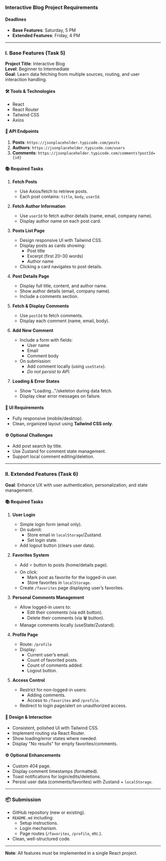 ### Interactive Blog Project Requirements  

#### **Deadlines**  
- **Base Features**: Saturday, 5 PM  
- **Extended Features**: Friday, 4 PM  

---

### **I. Base Features (Task 5)**  
**Project Title**: Interactive Blog  
**Level**: Beginner to Intermediate  
**Goal**: Learn data fetching from multiple sources, routing, and user interaction handling.  

#### 🛠 **Tools & Technologies**  
- React  
- React Router  
- Tailwind CSS  
- Axios  

#### 🔗 **API Endpoints**  
1. **Posts**: `https://jsonplaceholder.typicode.com/posts`  
2. **Authors**: `https://jsonplaceholder.typicode.com/users`  
3. **Comments**: `https://jsonplaceholder.typicode.com/comments?postId={id}`  

#### 📚 **Required Tasks**  
1. **Fetch Posts**  
   - Use Axios/fetch to retrieve posts.  
   - Each post contains: `title`, `body`, `userId`.  

2. **Fetch Author Information**  
   - Use `userId` to fetch author details (name, email, company name).  
   - Display author name on each post card.  

3. **Posts List Page**  
   - Design responsive UI with Tailwind CSS.  
   - Display posts as cards showing:  
     - Post title  
     - Excerpt (first 20–30 words)  
     - Author name  
   - Clicking a card navigates to post details.  

4. **Post Details Page**  
   - Display full title, content, and author name.  
   - Show author details (email, company name).  
   - Include a comments section.  

5. **Fetch & Display Comments**  
   - Use `postId` to fetch comments.  
   - Display each comment (name, email, body).  

6. **Add New Comment**  
   - Include a form with fields:  
     - User name  
     - Email  
     - Comment body  
   - On submission:  
     - Add comment locally (using `useState`).  
     - *Do not persist to API*.  

7. **Loading & Error States**  
   - Show "Loading..."/skeleton during data fetch.  
   - Display clear error messages on failure.  

#### 📱 **UI Requirements**  
- Fully responsive (mobile/desktop).  
- Clean, organized layout using **Tailwind CSS only**.  

#### ⚙️ **Optional Challenges**  
- Add post search by title.  
- Use Zustand for comment state management.  
- Support local comment editing/deletion.  

---

### **II. Extended Features (Task 6)**  
**Goal**: Enhance UX with user authentication, personalization, and state management.  

#### 📚 **Required Tasks**  
1. **User Login**  
   - Simple login form (email only).  
   - On submit:  
     - Store email in `localStorage`/Zustand.  
     - Set login state.  
   - Add logout button (clears user data).  

2. **Favorites System**  
   - Add ⭐ button to posts (home/details page).  
   - On click:  
     - Mark post as favorite for the logged-in user.  
     - Store favorites in `localStorage`.  
   - Create `/favorites` page displaying user’s favorites.  

3. **Personal Comments Management**  
   - Allow logged-in users to:  
     - Edit their comments (via edit button).  
     - Delete their comments (via 🗑 button).  
   - Manage comments locally (useState/Zustand).  

4. **Profile Page**  
   - Route: `/profile`  
   - Display:  
     - Current user’s email.  
     - Count of favorited posts.  
     - Count of comments added.  
     - Logout button.  

5. **Access Control**  
   - Restrict for non-logged-in users:  
     - Adding comments.  
     - Access to `/favorites` and `/profile`.  
   - Redirect to login page/alert on unauthorized access.  

#### 🎨 **Design & Interaction**  
- Consistent, polished UI with Tailwind CSS.  
- Implement routing via React Router.  
- Show loading/error states where needed.  
- Display "No results" for empty favorites/comments.  

#### ⚙️ **Optional Enhancements**  
- Custom 404 page.  
- Display comment timestamps (formatted).  
- Toast notifications for login/edits/deletions.  
- Persist user data (comments/favorites) with Zustand + `localStorage`.  

---

### **📦 Submission**  
- GitHub repository (new or existing).  
- `README.md` including:  
  - Setup instructions.  
  - Login mechanism.  
  - Page routes (`/favorites`, `/profile`, etc.).  
- Clean, well-structured code.  

---  
**Note**: All features must be implemented in a single React project.
